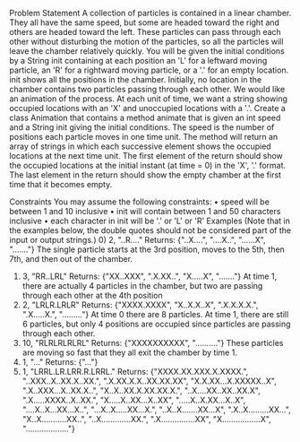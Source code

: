 Problem Statement
A collection of particles is contained in a linear chamber. They all have the same speed, but some are headed toward the right and others are headed toward the left. These particles can pass through each other without disturbing the motion of the particles, so all the particles will leave the chamber relatively quickly.
You will be given the initial conditions by a String init containing at each position an 'L' for a leftward moving particle, an 'R' for a rightward moving particle, or a '.' for an empty location. init shows all the positions in the chamber. Initially, no location in the chamber contains two particles passing through each other.
We would like an animation of the process. At each unit of time, we want a string showing occupied locations with an 'X' and unoccupied locations with a '.'. Create a class Animation that contains a method animate that is given an int speed and a String init giving the initial conditions. The speed is the number of positions each particle moves in one time unit.
The method will return an array of strings in which each successive element shows the occupied locations at the next time unit. The first element of the return should show the occupied locations at the initial instant (at time = 0) in the 'X', '.' format. The last element in the return should show the empty chamber at the first time that it becomes empty.




Constraints
You may assume the following constraints:
•	speed will be between 1 and 10 inclusive
•	init will contain between 1 and 50 characters inclusive
•	each character in init will be '.' or 'L' or 'R'
Examples
(Note that in the examples below, the double quotes should not be considered part of the input or output strings.)
0) 2, "..R...."
Returns:
{"..X....",
 "....X..",
 "......X",
 "......."}
The single particle starts at the 3rd position, moves to the 5th, then 7th, and then out of the chamber.
1) 3, "RR..LRL"
Returns:
{"XX..XXX",
 ".X.XX..",
 "X.....X",
 "......."}
At time 1, there are actually 4 particles in the chamber, but two are passing through each other at the 4th position
2) 2, "LRLR.LRLR"
Returns:
{"XXXX.XXXX",
 "X..X.X..X",
 ".X.X.X.X.",
 ".X.....X.",
 "........."}
At time 0 there are 8 particles. At time 1, there are still 6 particles, but only 4 positions are occupied since particles are passing through each other.
3) 10, "RLRLRLRLRL"
Returns:
{"XXXXXXXXXX",
 ".........."}
These particles are moving so fast that they all exit the chamber by time 1.
4) 1, "..."
Returns:
{"..."}
5) 1, "LRRL.LR.LRR.R.LRRL."
Returns:
{"XXXX.XX.XXX.X.XXXX.",
 "..XXX..X..XX.X..XX.",
 ".X.XX.X.X..XX.XX.XX",
 "X.X.XX...X.XXXXX..X",
 ".X..XXX...X..XX.X..",
 "X..X..XX.X.XX.XX.X.",
 "..X....XX..XX..XX.X",
 ".X.....XXXX..X..XX.",
 "X.....X..XX...X..XX",
 ".....X..X.XX...X..X",
 "....X..X...XX...X..",
 "...X..X.....XX...X.",
 "..X..X.......XX...X",
 ".X..X.........XX...",
 "X..X...........XX..",
 "..X.............XX.",
 ".X...............XX",
 "X.................X",
 "..................."}

